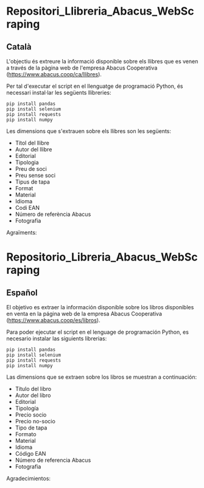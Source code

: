 # Repositori_Llibreria_Abacus_WebScraping
## Català

L'objectiu és extreure la informació disponible sobre els llibres que es venen a través de la pàgina web de l'empresa Abacus Cooperativa (https://www.abacus.coop/ca/llibres).

Per tal d'executar el script en el llenguatge de programació Python, és necessari instal·lar les següents llibreries:

```
pip install pandas
pip install selenium
pip install requests
pip install numpy
```


Les dimensions que s'extrauen sobre els llibres son les següents:
- Títol del llibre
- Autor del llibre
- Editorial
- Tipologia
- Preu de soci
- Preu sense soci
- Tipus de tapa
- Format
- Material
- Idioma
- Codi EAN
- Número de referència Abacus
- Fotografia

Agraïments:


# Repositorio_Libreria_Abacus_WebScraping
## Español

El objetivo es extraer la información disponible sobre los libros disponibles en venta en la página web de la empresa Abacus Cooperativa (https://www.abacus.coop/es/libros).

Para poder ejecutar el script en el lenguage de programación Python, es necesario instalar las siguients librerias:

```
pip install pandas
pip install selenium
pip install requests
pip install numpy
```

Las dimensions que se extraen sobre los libros se muestran a continuación:
- Título del libro
- Autor del libro
- Editorial
- Tipología
- Precio socio
- Precio no-socio
- Tipo de tapa
- Formato
- Material
- Idioma
- Código EAN
- Número de referencia Abacus
- Fotografia

Agradecimientos:


